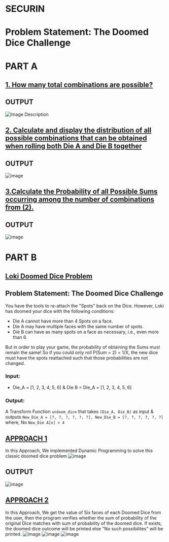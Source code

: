 # SECURIN
# Problem Statement: The Doomed Dice Challenge
# PART A
## [1. How many total combinations are possible?](https://github.com/Rallycode/Securin/blob/main/src/partA/Question1.java)
## OUTPUT
![Image Description](https://github.com/Rallycode/Securin/assets/122144615/1056c1b9-7555-4774-a079-9ab7bd1e2113)
## [2. Calculate and display the distribution of all possible combinations that can be obtained when rolling both Die A and Die B together](https://github.com/Rallycode/Securin/blob/main/src/partA/Question2.java)
## OUTPUT
![image](https://github.com/Rallycode/Securin/assets/122144615/09dfff7c-0e52-4319-8eb8-a01b8b954f4d)
## [3.Calculate the Probability of all Possible Sums occurring among the number of combinations from (2).](https://github.com/Rallycode/Securin/blob/main/src/partA/Question2.java)
## OUTPUT
![image](https://github.com/Rallycode/Securin/assets/122144615/412f8d04-1817-485b-9d5d-7965a41a6b41)
# PART B
## [Loki Doomed Dice Problem](https://github.com/Rallycode/Securin/blob/main/src/partB)
## Problem Statement: The Doomed Dice Challenge

You have the tools to re-attach the "Spots" back on the Dice. However, Loki has doomed your dice with the following conditions:

- Die A cannot have more than 4 Spots on a face.
- Die A may have multiple faces with the same number of spots.
- Die B can have as many spots on a face as necessary, i.e., even more than 6.

But in order to play your game, the probability of obtaining the Sums must remain the same! So if you could only roll P(Sum = 2) = 1/X, the new dice must have the spots reattached such that those probabilities are not changed.

### Input:

- Die_A = [1, 2, 3, 4, 5, 6] & Die B = Die_A = [1, 2, 3, 4, 5, 6]

### Output:

A Transform Function `undoom_dice` that takes `(Die_A, Die_B)` as input & outputs `New_Die_A = [?, ?, ?, ?, ?, ?], New_Die_B = [?, ?, ?, ?, ?, ?]` where, No `New_Die A[x] > 4`

## [APPROACH 1](https://github.com/Rallycode/Securin/blob/main/src/partB/Question1ByDynamicProgramming.java)
In this Approach, We implemented Dynamic Programming to solve this classic doomed dice problem
![image](https://github.com/Rallycode/Securin/assets/122144615/f2c7080f-85e7-4857-8e6d-8b1149cec7db)
## OUTPUT
![image](https://github.com/Rallycode/Securin/assets/122144615/0da919ea-d244-47c5-bab2-848e511ba699)

## [APPROACH 2](https://github.com/Rallycode/Securin/blob/main/src/partB/Question1.java)
In this Approach, We get the value of Six faces of each Doomed Dice from the user, then the program verifies whether the sum of probability of the original Dice matches with sum of probability of the doomed dice. If exists, the doomed dice outcome will be printed else "No such possibilites" will be printed. 
![image](https://github.com/Rallycode/Securin/assets/122144615/ae11eefe-18db-46c3-83f5-bb127612a864)
![image](https://github.com/Rallycode/Securin/assets/122144615/a8bbe215-828e-4e1f-b47a-4191e8222014)
![image](https://github.com/Rallycode/Securin/assets/122144615/45ab4d90-a5d7-4e64-ba4e-41e3025aafb1)
